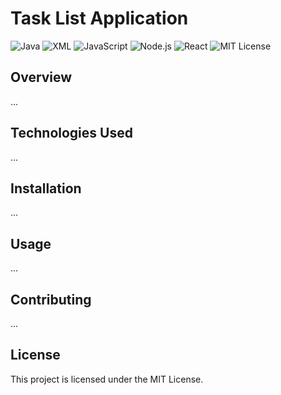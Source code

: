 # Task List Application

![Java](https://img.shields.io/badge/Java-11-blue)
![XML](https://img.shields.io/badge/XML-1.0-orange)
![JavaScript](https://img.shields.io/badge/JavaScript-ES6-yellow)
![Node.js](https://img.shields.io/badge/Node.js-14-green)
![React](https://img.shields.io/badge/React-17.0.2-lightblue)
![MIT License](https://img.shields.io/badge/License-MIT-yellowgreen)

## Overview
...

## Technologies Used
...

## Installation
...

## Usage
...

## Contributing
...

## License
This project is licensed under the MIT License.
